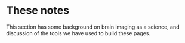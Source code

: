 # These notes

This section has some background on brain imaging as a science, and
discussion of the tools we have used to build these pages.
